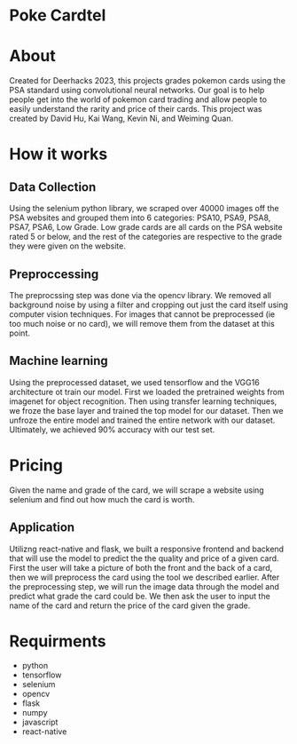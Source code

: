 # Poke Cardtel
# About
Created for Deerhacks 2023, this projects grades pokemon cards using the PSA standard using convolutional neural networks. Our goal is to help people get into the world of pokemon card trading and allow people to easily understand the rarity and price of their cards. This project was created by David Hu, Kai Wang, Kevin Ni, and Weiming Quan.

# How it works
## Data Collection
Using the selenium python library, we scraped over 40000 images off the PSA websites and grouped them into 6 categories: PSA10, PSA9, PSA8, PSA7, PSA6, Low Grade. Low grade cards are all cards on the PSA website rated 5 or below, and the rest of the categories are respective to the grade they were given on the website.

## Preproccessing
The preprocssing step was done via the opencv library. We removed all background noise by using a filter and cropping out just the card itself using computer vision techniques. For images that cannot be preprocessed (ie too much noise or no card), we will remove them from the dataset at this point. 

## Machine learning
Using the preprocessed dataset, we used tensorflow and the VGG16 architecture ot train our model. First we loaded the pretrained weights from imagenet for object recognition. Then using transfer learning techniques, we froze the base layer and trained the top model for our dataset. Then we unfroze the entire model and trained the entire network with our dataset. Ultimately, we achieved 90% accuracy with our test set.

# Pricing
Given the name and grade of the card, we will scrape a website using selenium and find out how much the card is worth.

## Application
Utilizng react-native and flask, we built a responsive frontend and backend that will use the model to predict the the quality and price of a given card. First the user will take a picture of both the front and the back of a card, then we will preprocess the card using the tool we described earlier. After the preprocessing step, we will run the image data through the model and predict what grade the card could be. We then ask the user to input the name of the card and return the price of the card given the grade.

# Requirments
- python
- tensorflow
- selenium
- opencv
- flask
- numpy
- javascript
- react-native

